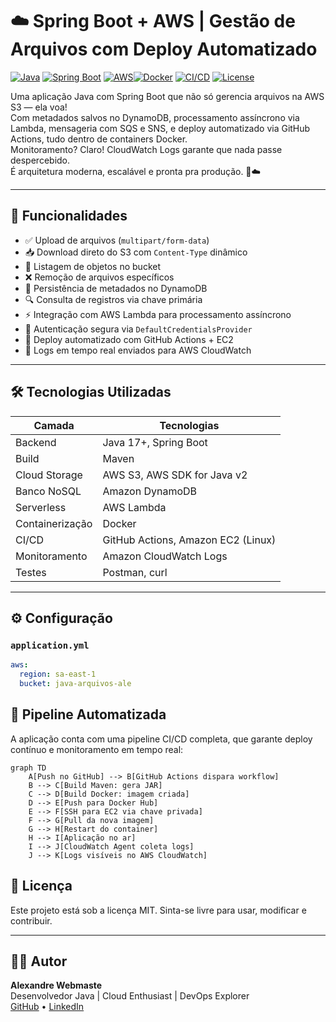 # ☁️ Spring Boot + AWS | Gestão de Arquivos com Deploy Automatizado

[![Java](https://img.shields.io/badge/Java-17%2B-blue?logo=java)](https://www.oracle.com/java/)
[![Spring Boot](https://img.shields.io/badge/Spring_Boot-3.x-brightgreen?logo=spring)](https://spring.io/projects/spring-boot)
[![AWS](https://img.shields.io/badge/AWS-S3%20%7C%20DynamoDB%20%7C%20Lambda-orange?logo=amazon-aws)](https://aws.amazon.com/)[![Docker](https://img.shields.io/badge/Docker-Containerized-blue?logo=docker)](https://www.docker.com/)
[![CI/CD](https://img.shields.io/badge/GitHub_Actions-Automated_Deploy-purple?logo=github-actions)](https://github.com/features/actions)
[![License](https://img.shields.io/badge/License-MIT-lightgrey)](LICENSE)

Uma aplicação Java com Spring Boot que não só gerencia arquivos na AWS S3 — ela voa!  
Com metadados salvos no DynamoDB, processamento assíncrono via Lambda, mensageria com SQS e SNS, e deploy automatizado via GitHub Actions, tudo dentro de containers Docker.  
Monitoramento? Claro! CloudWatch Logs garante que nada passe despercebido.  
É arquitetura moderna, escalável e pronta pra produção. 💪☁️


---

## 🚀 Funcionalidades

- ✅ Upload de arquivos (`multipart/form-data`)
- 📥 Download direto do S3 com `Content-Type` dinâmico
- 📁 Listagem de objetos no bucket
- ❌ Remoção de arquivos específicos
- 🧾 Persistência de metadados no DynamoDB
- 🔍 Consulta de registros via chave primária
- ⚡ Integração com AWS Lambda para processamento assíncrono
- 🔐 Autenticação segura via `DefaultCredentialsProvider`
- 🐳 Deploy automatizado com GitHub Actions + EC2
- 📡 Logs em tempo real enviados para AWS CloudWatch

---

## 🛠️ Tecnologias Utilizadas

| Camada         | Tecnologias                          |
|----------------|--------------------------------------|
| Backend        | Java 17+, Spring Boot                |
| Build          | Maven                                |
| Cloud Storage  | AWS S3, AWS SDK for Java v2          |
| Banco NoSQL    | Amazon DynamoDB                      |
| Serverless     | AWS Lambda                           |
| Containerização| Docker                               |
| CI/CD          | GitHub Actions, Amazon EC2 (Linux)   |
| Monitoramento  | Amazon CloudWatch Logs               |
| Testes         | Postman, curl                        |                 |

---

## ⚙️ Configuração

### `application.yml`

```yaml
aws:
  region: sa-east-1
  bucket: java-arquivos-ale

```

## 🔄 Pipeline Automatizada

A aplicação conta com uma pipeline CI/CD completa, que garante deploy contínuo e monitoramento em tempo real:

```mermaid
graph TD
    A[Push no GitHub] --> B[GitHub Actions dispara workflow]
    B --> C[Build Maven: gera JAR]
    C --> D[Build Docker: imagem criada]
    D --> E[Push para Docker Hub]
    E --> F[SSH para EC2 via chave privada]
    F --> G[Pull da nova imagem]
    G --> H[Restart do container]
    H --> I[Aplicação no ar]
    I --> J[CloudWatch Agent coleta logs]
    J --> K[Logs visíveis no AWS CloudWatch]
```

## 📘 Licença

Este projeto está sob a licença MIT. Sinta-se livre para usar, modificar e contribuir.

---

## 👨‍🚀 Autor

**Alexandre Webmaste**  
Desenvolvedor Java | Cloud Enthusiast | DevOps Explorer  
[GitHub](https://github.com/alewebmaste) • [LinkedIn](https://www.linkedin.com/in/borbabackend/)


